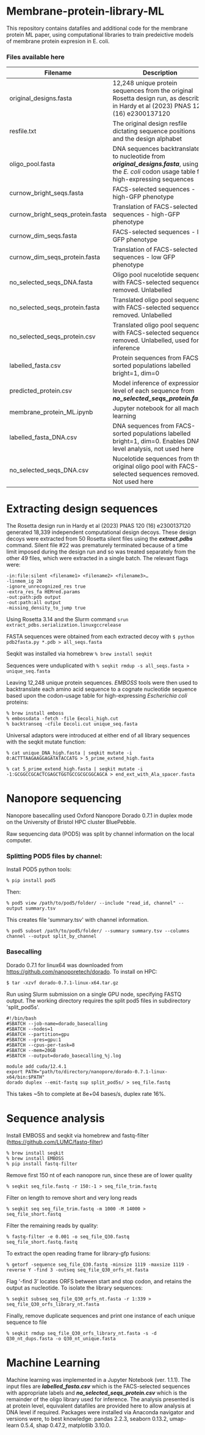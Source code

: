 # Membrane-protein-library-ML

This repository contains datafiles and additional code for the membrane protein ML paper, using computational libraries to train predeictive models of membrane protein expresion in E. coli.

### Files available here
|Filename|Description|
|--------|-----------|
|original_designs.fasta|12,248 unique protein sequences from the original Rosetta design run, as described in Hardy et al (2023) PNAS 120 (16) e2300137120|
|resfile.txt|The original design resfile dictating sequence positions and the design alphabet|
|oligo_pool.fasta|DNA sequences backtranslated to nucleotide from ***original_designs.fasta***, using the _E. coli_ codon usage table for high-expressing sequences|
|curnow_bright_seqs.fasta|FACS-selected sequences - high-GFP phenotype|
|curnow_bright_seqs_protein.fasta|Translation of FACS-selected sequences - high-GFP phenotype|
|curnow_dim_seqs.fasta|FACS-selected sequences - low GFP phenotype|
|curnow_dim_seqs_protein.fasta|Translation of FACS-selected sequences - low GFP phenotype|
|no_selected_seqs_DNA.fasta|Oligo pool nucelotide sequences with FACS-selected sequences removed. Unlabelled|
|no_selected_seqs_protein.fasta|Translated oligo pool sequences with FACS-selected sequences removed. Unlabelled|
|no_selected_seqs_protein.csv|Translated oligo pool sequences with FACS-selected sequences removed. Unlabelled, used for inference|
|labelled_fasta.csv|Protein sequences from FACS-sorted populations labelled bright=1, dim=0|
|predicted_protein.csv|Model inference of expression level of each sequence	from ***no_selected_seqs_protein.fasta***|
|membrane_protein_ML.ipynb|Jupyter notebook for all machine learning|
|labelled_fasta_DNA.csv|DNA sequences from FACS-sorted populations labelled bright=1, dim=0. Enables DNA level analysis, not used here|
|no_selected_seqs_DNA.csv|Nucelotide sequences from the original oligo pool with FACS-selected sequences removed. Not used here|

# Extracting design sequences
The Rosetta design run in Hardy et al (2023) PNAS 120 (16) e2300137120 generated 18,339 independent computational design decoys. These design decoys were extracted from 50 Rosetta silent files using the ***extract.pdbs*** command. Silent file #22 was prematurely terminated because of a time limit imposed during the design run and so was treated separately from the other 49 files, which were extracted in a single batch. The relevant flags were:
```
-in:file:silent <filename1> <filename2> <filename3>…
-linmem_ig 20
-ignore_unrecognized_res true
-extra_res_fa HEMred.params
-out:path:pdb output
-out:path:all output
-missing_density_to_jump true
```
Using Rosetta 3.14 and the Slurm command ```srun extract_pdbs.serialization.linuxgccrelease```

FASTA sequences were obtained from each extracted decoy with ```$ python pdb2fasta.py *.pdb > all_seqs.fasta```

Seqkit was installed via homebrew ```% brew install seqkit```

Sequences were unduplicated with ```% seqkit rmdup -s all_seqs.fasta > unique_seq.fasta```

Leaving 12,248 unique protein sequences. _EMBOSS_ tools were then used to backtranslate each amino acid sequence to a cognate nucleotide sequence based upon the codon-usage table for high-expressing _Escherichia coli_ proteins:
```
% brew install emboss
% embossdata -fetch -file Eecoli_high.cut
% backtranseq -cfile Eecoli.cut unique_seq.fasta
```
Universal adaptors were introduced at either end of all library sequences with the seqkit mutate function:
```
% cat unique_DNA_high.fasta | seqkit mutate -i 0:ACTTTAAGAAGGAGATATACCATG > 5_prime_extend_high.fasta     

% cat 5_prime_extend_high.fasta | seqkit mutate -i -1:GCGGCCGCACTCGAGCTGGTGCCGCGCGGCAGCA > end_ext_with_Ala_spacer.fasta
```
# Nanopore sequencing
Nanopore basecalling used Oxford Nanopore Dorado 0.7.1 in duplex mode on the University of Bristol HPC cluster BluePebble.

Raw sequencing data (POD5) was split by channel information on the local computer.

### Splitting POD5 files by channel:
Install POD5 python tools:
```
% pip install pod5
```
Then:
```
% pod5 view /path/to/pod5/folder/ --include "read_id, channel" --output summary.tsv
```
This creates file 'summary.tsv' with channel information. 
```
% pod5 subset /path/to/pod5/folder/ --summary summary.tsv --columns channel --output split_by_channel
```
### Basecalling
Dorado 0.7.1 for linux64 was downloaded from https://github.com/nanoporetech/dorado. To install on HPC:
```
$ tar -xzvf dorado-0.7.1-linux-x64.tar.gz
```
Run using Slurm submission on a single GPU node, specifying FASTQ output. The working directory requires the split pod5 files in subdirectory 'split_pod5s'. 
```
#!/bin/bash
#SBATCH --job-name=dorado_basecalling
#SBATCH --nodes=1
#SBATCH --partition=gpu
#SBATCH --gres=gpu:1
#SBATCH --cpus-per-task=8
#SBATCH --mem=20GB
#SBATCH --output=dorado_basecalling_%j.log

module add cuda/12.4.1
export PATH="path/to/directory/nanopore/dorado-0.7.1-linux-x64/bin:$PATH"
dorado duplex --emit-fastq sup split_pod5s/ > seq_file.fastq
```
This takes ~5h to complete at 8e+04 bases/s, duplex rate 16%.

# Sequence analysis
Install EMBOSS and seqkit via homebrew and fastq-filter (https://github.com/LUMC/fastq-filter)
```
% brew install seqkit
% brew install EMBOSS
% pip install fastq-filter
```
Remove first 150 nt of each nanopore run, since these are of lower quality
```
% seqkit seq_file.fastq -r 150:-1 > seq_file_trim.fastq
```
Filter on length to remove short and very long reads
```
% seqkit seq seq_file_trim.fastq -m 1000 -M 14000 >  seq_file_short.fastq
```
Filter the remaining reads by quality:
```
% fastq-filter -e 0.001 -o seq_file_Q30.fastq seq_file_short.fastq.fastq
```
To extract the open reading frame for library-gfp fusions:
```
% getorf -sequence seq_file_Q30.fastq -minsize 1119 -maxsize 1119 -reverse Y -find 3 -outseq seq_file_Q30_orfs_nt.fasta
```
Flag ‘-find 3’ locates ORFS between start and stop codon, and retains the output as nucleotide. 
To isolate the library sequences:
```
% seqkit subseq seq_file_Q30_orfs_nt.fasta -r 1:339 > seq_file_Q30_orfs_library_nt.fasta
```
Finally, remove duplicate sequences and print one instance of each unique sequence to file
```
% seqkit rmdup seq_file_Q30_orfs_library_nt.fasta -s -d Q30_nt_dups.fasta -o Q30_nt_unique.fasta
```    
# Machine Learning
Machine learning was implemented in a Jupyter Notebook (ver. 1.1.1). The input files are ***labelled_fasta.csv*** which is the FACS-selected sequences with appropriate labels and ***no_selected_seqs_protein.csv*** which is the remainder of the oligo library used for inference. The analysis presented is at protein level, equivalent datafiles are provided here to allow analysis at DNA level if required. Packages were installed via Anaconda navigator and versions were, to best knowledge: pandas 2.2.3, seaborn 0.13.2, umap-learn 0.5.4, shap 0.47.2, matplotlib 3.10.0.
